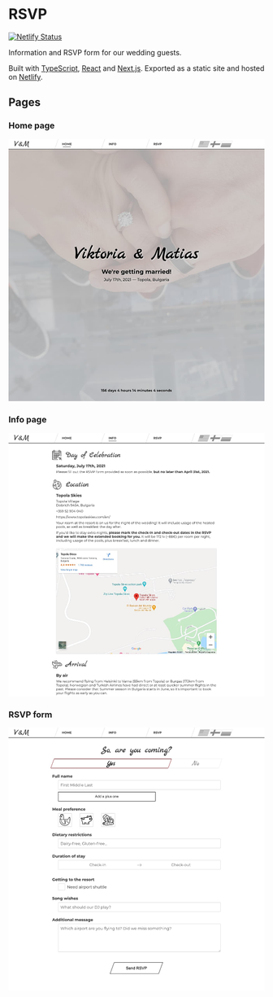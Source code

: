 # RSVP

[![Netlify Status](https://api.netlify.com/api/v1/badges/f9b129e6-a4a6-493d-8fcd-9bf90324c41d/deploy-status)](https://app.netlify.com/sites/our-wedding/deploys)

Information and RSVP form for our wedding guests.

Built with [TypeScript](https://www.typescriptlang.org/), [React](https://reactjs.org/) and [Next.js](https://nextjs.org/). Exported as a static site and hosted on [Netlify](https://www.netlify.com/).

## Pages

### Home page

![Image of home page](/public/home.jpg)

### Info page

![Image of Info page](/public/info.jpg)

### RSVP form

![Image of RSVP form](/public/rsvp.jpg)
